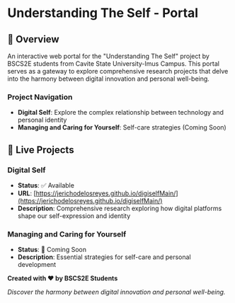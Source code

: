 # Understanding The Self - Portal
## 🌟 Overview

An interactive web portal for the "Understanding The Self" project by BSCS2E students from Cavite State University-Imus Campus. This portal serves as a gateway to explore comprehensive research projects that delve into the harmony between digital innovation and personal well-being.

### Project Navigation
- **Digital Self**: Explore the complex relationship between technology and personal identity
- **Managing and Caring for Yourself**: Self-care strategies (Coming Soon)

## 🎯 Live Projects

### Digital Self
- **Status**: ✅ Available
- **URL**: [https://jerichodelosreyes.github.io/digiselfMain/](https://jerichodelosreyes.github.io/digiselfMain/)
- **Description**: Comprehensive research exploring how digital platforms shape our self-expression and identity

### Managing and Caring for Yourself
- **Status**: 🚧 Coming Soon
- **Description**: Essential strategies for self-care and personal development

**Created with ❤️ by BSCS2E Students**

*Discover the harmony between digital innovation and personal well-being.*
